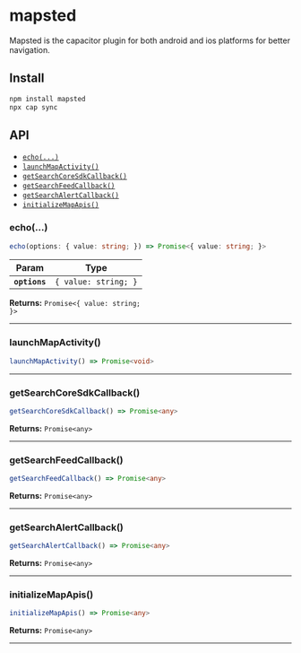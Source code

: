 # mapsted

Mapsted is the capacitor plugin for both android and ios platforms for better navigation.

## Install

```bash
npm install mapsted
npx cap sync
```

## API

<docgen-index>

* [`echo(...)`](#echo)
* [`launchMapActivity()`](#launchmapactivity)
* [`getSearchCoreSdkCallback()`](#getsearchcoresdkcallback)
* [`getSearchFeedCallback()`](#getsearchfeedcallback)
* [`getSearchAlertCallback()`](#getsearchalertcallback)
* [`initializeMapApis()`](#initializemapapis)

</docgen-index>

<docgen-api>
<!--Update the source file JSDoc comments and rerun docgen to update the docs below-->

### echo(...)

```typescript
echo(options: { value: string; }) => Promise<{ value: string; }>
```

| Param         | Type                            |
| ------------- | ------------------------------- |
| **`options`** | <code>{ value: string; }</code> |

**Returns:** <code>Promise&lt;{ value: string; }&gt;</code>

--------------------


### launchMapActivity()

```typescript
launchMapActivity() => Promise<void>
```

--------------------


### getSearchCoreSdkCallback()

```typescript
getSearchCoreSdkCallback() => Promise<any>
```

**Returns:** <code>Promise&lt;any&gt;</code>

--------------------


### getSearchFeedCallback()

```typescript
getSearchFeedCallback() => Promise<any>
```

**Returns:** <code>Promise&lt;any&gt;</code>

--------------------


### getSearchAlertCallback()

```typescript
getSearchAlertCallback() => Promise<any>
```

**Returns:** <code>Promise&lt;any&gt;</code>

--------------------


### initializeMapApis()

```typescript
initializeMapApis() => Promise<any>
```

**Returns:** <code>Promise&lt;any&gt;</code>

--------------------

</docgen-api>
